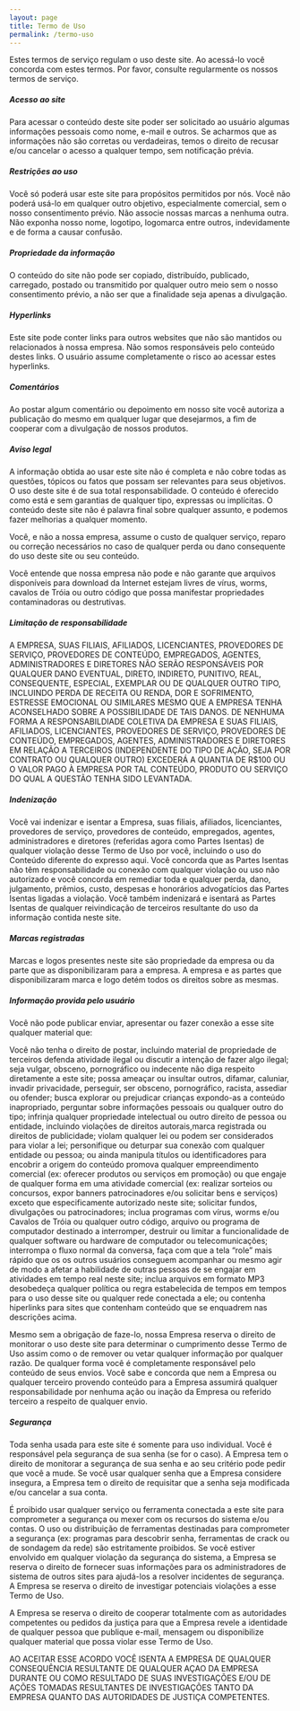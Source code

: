 ```yaml
---
layout: page
title: Termo de Uso
permalink: /termo-uso
---
```


Estes termos de serviço regulam o uso deste site. Ao acessá-lo você concorda com estes termos. Por favor, consulte regularmente os nossos termos de serviço.

##### Acesso ao site

Para acessar o conteúdo deste site poder ser solicitado ao usuário algumas informações pessoais como nome, e-mail e outros. Se acharmos que as informações não são corretas ou verdadeiras, temos o direito de recusar e/ou cancelar o acesso a qualquer tempo, sem notificação prévia.

##### Restrições ao uso

Você só poderá usar este site para propósitos permitidos por nós. Você não poderá usá-lo em qualquer outro objetivo, especialmente comercial, sem o nosso consentimento prévio. Não associe nossas marcas a nenhuma outra. Não exponha nosso nome, logotipo, logomarca entre outros, indevidamente e de forma a causar confusão.

##### Propriedade da informação

O conteúdo do site não pode ser copiado, distribuído, publicado, carregado, postado ou transmitido por qualquer outro meio sem o nosso consentimento prévio, a não ser que a finalidade seja apenas a divulgação.

##### Hyperlinks

Este site pode conter links para outros websites que não são mantidos ou relacionados à nossa empresa. Não somos responsáveis pelo conteúdo destes links. O usuário assume completamente o risco ao acessar estes hyperlinks.

##### Comentários

Ao postar algum comentário ou depoimento em nosso site você autoriza a publicação do mesmo em qualquer lugar que desejarmos, a fim de cooperar com a divulgação de nossos produtos.

##### Aviso legal

A informação obtida ao usar este site não é completa e não cobre todas as questões, tópicos ou fatos que possam ser relevantes para seus objetivos. O uso deste site é de sua total responsabilidade. O conteúdo é oferecido como está e sem garantias de qualquer tipo, expressas ou implícitas. O conteúdo deste site não é palavra final sobre qualquer assunto, e podemos fazer melhorias a qualquer momento.

Você, e não a nossa empresa, assume o custo de qualquer serviço, reparo ou correção necessários no caso de qualquer perda ou dano consequente do uso deste site ou seu conteúdo.

Você entende que nossa empresa não pode e não garante que arquivos disponíveis para download da Internet estejam livres de vírus, worms, cavalos de Tróia ou outro código que possa manifestar propriedades contaminadoras ou destrutivas.

##### Limitação de responsabilidade

A EMPRESA, SUAS FILIAIS, AFILIADOS, LICENCIANTES, PROVEDORES DE SERVIÇO, PROVEDORES DE CONTEÚDO, EMPREGADOS, AGENTES, ADMINISTRADORES E DIRETORES NÃO SERÃO RESPONSÁVEIS POR QUALQUER DANO EVENTUAL, DIRETO, INDIRETO, PUNITIVO, REAL, CONSEQUENTE, ESPECIAL, EXEMPLAR OU DE QUALQUER OUTRO TIPO, INCLUINDO PERDA DE RECEITA OU RENDA, DOR E SOFRIMENTO, ESTRESSE EMOCIONAL OU SIMILARES MESMO QUE A EMPRESA TENHA ACONSELHADO SOBRE A POSSIBILIDADE DE TAIS DANOS. DE NENHUMA FORMA A RESPONSABILDIADE COLETIVA DA EMPRESA E SUAS FILIAIS, AFILIADOS, LICENCIANTES, PROVEDORES DE SERVIÇO, PROVEDORES DE CONTEÚDO, EMPREGADOS, AGENTES, ADMINISTRADORES E DIRETORES EM RELAÇÃO A TERCEIROS (INDEPENDENTE DO TIPO DE AÇÃO, SEJA POR CONTRATO OU QUALQUER OUTRO) EXCEDERÁ A QUANTIA DE R$100 OU O VALOR PAGO À EMPRESA POR TAL CONTEÚDO, PRODUTO OU SERVIÇO DO QUAL A QUESTÃO TENHA SIDO LEVANTADA.

##### Indenização

Você vai indenizar e isentar a Empresa, suas filiais, afiliados, licenciantes, provedores de serviço, provedores de conteúdo, empregados, agentes, administradores e diretores (referidas agora como Partes Isentas) de qualquer violação desse Termo de Uso por você, incluindo o uso do Conteúdo diferente do expresso aqui. Você concorda que as Partes Isentas não têm responsabilidade ou conexão com qualquer violação ou uso não autorizado e você concorda em remediar toda e qualquer perda, dano, julgamento, prêmios, custo, despesas e honorários advogatícios das Partes Isentas ligadas a violação. Você também indenizará e isentará as Partes Isentas de qualquer reivindicação de terceiros resultante do uso da informação contida neste site.

##### Marcas registradas

Marcas e logos presentes neste site são propriedade da empresa ou da parte que as disponibilizaram para a empresa. A empresa e as partes que disponibilizaram marca e logo detém todos os direitos sobre as mesmas.

##### Informação provida pelo usuário

Você não pode publicar enviar, apresentar ou fazer conexão a esse site qualquer material que:

Você não tenha o direito de postar, incluindo material de propriedade de terceiros defenda atividade ilegal ou discutir a intenção de fazer algo ilegal; seja vulgar, obsceno, pornográfico ou indecente não diga respeito diretamente a este site; possa ameaçar ou insultar outros, difamar, caluniar, invadir privacidade, perseguir, ser obsceno, pornográfico, racista, assediar ou ofender; busca explorar ou prejudicar crianças expondo-as a conteúdo inapropriado, perguntar sobre informações pessoais ou qualquer outro do tipo; infrinja qualquer propriedade intelectual ou outro direito de pessoa ou entidade, incluindo violações de direitos autorais,marca registrada ou direitos de publicidade; violam qualquer lei ou podem ser considerados para violar a lei; personifique ou deturpar sua conexão com qualquer entidade ou pessoa; ou ainda manipula títulos ou identificadores para encobrir a origem do conteúdo promova qualquer empreendimento comercial (ex: oferecer produtos ou serviços em promoção) ou que engaje de qualquer forma em uma atividade comercial (ex: realizar sorteios ou concursos, expor banners patrocinadores e/ou solicitar bens e serviços) exceto que especificamente autorizado neste site; solicitar fundos, divulgações ou patrocinadores; inclua programas com vírus, worms e/ou Cavalos de Tróia ou qualquer outro código, arquivo ou programa de computador destinado a interromper, destruir ou limitar a funcionalidade de qualquer software ou hardware de computador ou telecomunicações; interrompa o fluxo normal da conversa, faça com que a tela “role” mais rápido que os os outros usuários conseguem acompanhar ou mesmo agir de modo a afetar a habilidade de outras pessoas de se engajar em atividades em tempo real neste site; inclua arquivos em formato MP3 desobedeça qualquer política ou regra estabelecida de tempos em tempos para o uso desse site ou qualquer rede conectada a ele; ou contenha hiperlinks para sites que contenham conteúdo que se enquadrem nas descrições acima.

Mesmo sem a obrigação de faze-lo, nossa Empresa reserva o direito de monitorar o uso deste site para determinar o cumprimento desse Termo de Uso assim como o de remover ou vetar qualquer informação por qualquer razão. De qualquer forma você é completamente responsável pelo conteúdo de seus envios. Você sabe e concorda que nem a Empresa ou qualquer terceiro provendo conteúdo para a Empresa assumirá qualquer responsabilidade por nenhuma ação ou inação da Empresa ou referido terceiro a respeito de qualquer envio.

##### Segurança

Toda senha usada para este site é somente para uso individual. Você é responsável pela segurança de sua senha (se for o caso). A Empresa tem o direito de monitorar a segurança de sua senha e ao seu critério pode pedir que você a mude. Se você usar qualquer senha que a Empresa considere insegura, a Empresa tem o direito de requisitar que a senha seja modificada e/ou cancelar a sua conta.

É proibido usar qualquer serviço ou ferramenta conectada a este site para comprometer a segurança ou mexer com os recursos do sistema e/ou contas. O uso ou distribuição de ferramentas destinadas para comprometer a segurança (ex: programas para descobrir senha, ferramentas de crack ou de sondagem da rede) são estritamente proibidos. Se você estiver envolvido em qualquer violação da segurança do sistema, a Empresa se reserva o direito de fornecer suas informações para os administradores de sistema de outros sites para ajudá-los a resolver incidentes de segurança. A Empresa se reserva o direito de investigar potenciais violações a esse Termo de Uso.

A Empresa se reserva o direito de cooperar totalmente com as autoridades competentes ou pedidos da justiça para que a Empresa revele a identidade de qualquer pessoa que publique e-mail, mensagem ou disponibilize qualquer material que possa violar esse Termo de Uso.

AO ACEITAR ESSE ACORDO VOCÊ ISENTA A EMPRESA DE QUALQUER CONSEQUÊNCIA RESULTANTE DE QUALQUER AÇAO DA EMPRESA DURANTE OU COMO RESULTADO DE SUAS INVESTIGAÇÕES E/OU DE AÇÕES TOMADAS RESULTANTES DE INVESTIGAÇÕES TANTO DA EMPRESA QUANTO DAS AUTORIDADES DE JUSTIÇA COMPETENTES.